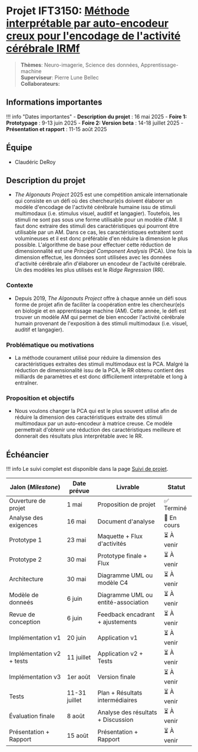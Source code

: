 # Projet IFT3150: [Méthode interprétable par auto-encodeur creux pour l'encodage de l'activité cérébrale IRMf](https://github.com/neurok8050/template-projet)

> **Thèmes**: Neuro-imagerie, Science des données, Apprentissage-machine  
> **Superviseur**: Pierre Lune Bellec  
> **Collaborateurs:** 

## Informations importantes

!!! info "Dates importantes"
    - **Description du projet** : 16 mai 2025
        - **Foire 1: Prototypage** : 9-13 juin 2025
        - **Foire 2: Version beta** : 14-18 juillet 2025
        - **Présentation et rapport** : 11-15 août 2025

## Équipe

- Claudéric DeRoy

## Description du projet
-  *The Algonauts Project* 2025 est une compétition amicale internationale qui consiste en un défi où des chercheur(e)s doivent élaborer un modèle d'encodage de l'activité cérébrale humaine issu de stimuli multimodaux (i.e. stimulus visuel, auditif et langagier). Toutefois, les stimuli ne sont pas sous une forme utilisable pour un modèle d'AM. Il faut donc extraire des stimuli des caractéristiques qui pourront être utilisable par un AM. Dans ce cas, les caractéristiques extraitent sont volumineuses et il est donc préférable d'en réduire la dimension le plus possible. L'algorithme de base pour effectuer cette réduction de dimensionnalité est une *Principal Component Analysis* (PCA). Une fois la dimension effectue, les données sont utilisées avec les données d'activité cérébrale afin d'élaborer un encodeur de l'activité cérébrale. Un des modèles les plus utilisés est le *Ridge Regression* (RR).

### Contexte
- Depuis 2019, *The Algonauts Project* offre à chaque année un défi sous forme de projet afin de faciliter la coopération entre les chercheur(e)s en biologie et en apprentissage machine (AM). Cette année, le défi est trouver un modèle AM qui permet de bien encoder l'activité cérébrale humain provenant de l'exposition à des stimuli multimodaux (i.e. visuel, auditif et langagier).
### Problématique ou motivations
- La méthode courament utilisé pour réduire la dimension des caractéristiques extraites des stimuli multimodaux est la PCA. Malgré la réduction de dimensionalité issu de la PCA, le RR obtenu contient des milliards de paramètres et est donc difficilement interprétable et long à entraîner. 

### Proposition et objectifs
- Nous voulons changer la PCA qui est le plus souvent utilisé afin de réduire la dimension des caractéristiques extraite des stimuli multimodaux par un auto-encodeur à matrice creuse. Ce modèle permettrait d'obtenir une réduction des caractéristiques meilleure et donnerait des résultats plus interprétable avec le RR.

## Échéancier

!!! info
    Le suivi complet est disponible dans la page [Suivi de projet](suivi.md).

| Jalon (*Milestone*)            | Date prévue   | Livrable                            | Statut      |
|--------------------------------|---------------|-------------------------------------|-------------|
| Ouverture de projet            | 1 mai         | Proposition de projet               | ✅ Terminé  |
| Analyse des exigences          | 16 mai        | Document d'analyse                  | 🔄 En cours |
| Prototype 1                    | 23 mai        | Maquette + Flux d'activités         | ⏳ À venir  |
| Prototype 2                    | 30 mai        | Prototype finale + Flux             | ⏳ À venir  |
| Architecture                   | 30 mai        | Diagramme UML ou modèle C4          | ⏳ À venir  |
| Modèle de donneés              | 6 juin        | Diagramme UML ou entité-association | ⏳ À venir  |
| Revue de conception            | 6 juin        | Feedback encadrant + ajustements    | ⏳ À venir  |
| Implémentation v1              | 20 juin       | Application v1                      | ⏳ À venir  |
| Implémentation v2 + tests      | 11 juillet    | Application v2 + Tests              | ⏳ À venir  |
| Implémentation v3              | 1er août      | Version finale                      | ⏳ À venir  |
| Tests                          | 11-31 juillet | Plan + Résultats intermédiaires     | ⏳ À venir  |
| Évaluation finale              | 8 août        | Analyse des résultats + Discussion  | ⏳ À venir  |
| Présentation + Rapport         | 15 août       | Présentation + Rapport              | ⏳ À venir  |

